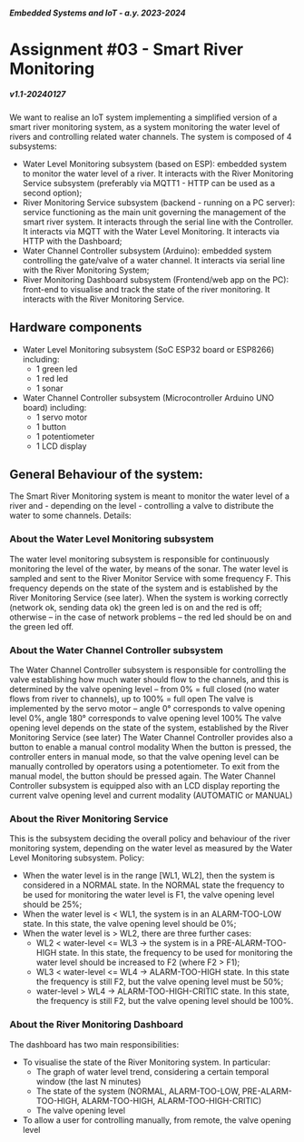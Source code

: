 ##### Embedded Systems and IoT  - a.y. 2023-2024

# Assignment #03 - Smart River Monitoring 

##### v1.1-20240127

We want to realise an IoT system implementing a simplified version of a smart river monitoring system, as a system monitoring the water level of rivers and controlling related water channels. The system is composed of 4 subsystems: 

- Water Level Monitoring subsystem (based on ESP): embedded system to monitor the water level of a river. It interacts with the River Monitoring Service subsystem (preferably via MQTT1 - HTTP can be used as a second option);
- River Monitoring Service subsystem  (backend - running on a PC server): service functioning as the main unit governing the management of the smart river system. It interacts through the serial line with the Controller. It interacts via MQTT with the Water Level Monitoring. It interacts via HTTP with the Dashboard;
- Water Channel Controller subsystem (Arduino): embedded system controlling the gate/valve of a water channel. It interacts via serial line with the River Monitoring System;
- River Monitoring Dashboard subsystem (Frontend/web app on the PC): front-end to visualise and track the state of the river monitoring. It interacts with the River Monitoring Service.

## Hardware components
- Water Level Monitoring subsystem (SoC ESP32 board or ESP8266) including:
  - 1 green led
  - 1 red led
  - 1 sonar
- Water Channel Controller subsystem (Microcontroller Arduino UNO board) including:
  - 1 servo motor
  - 1 button
  - 1 potentiometer
  - 1 LCD display

## General Behaviour of the system:

The Smart River Monitoring system is meant to monitor the water level of a river and - depending on the level - controlling a valve to distribute the water to some channels.  Details:

### About the Water Level Monitoring subsystem
The water level monitoring subsystem is responsible for continuously monitoring the level of the water, by means of the sonar.
The water level is sampled and sent to the River Monitor Service with some  frequency F.
This frequency depends on the state of the system and is established by the River Monitoring Service (see later).
When the system is working correctly (network ok, sending data ok)  the green led is on and the red is off; otherwise – in the case of network problems – the red led should be on and the green led off.
### About the Water Channel Controller subsystem
The Water Channel Controller subsystem is responsible for controlling the valve establishing how much water should flow to the channels, and this is determined by the valve opening level – from 0% = full closed (no water flows from river to channels), up to 100% = full open
The valve is implemented by the servo motor – angle 0° corresponds to  valve opening level  0%, angle 180° corresponds to valve opening level 100%
The valve opening level depends on the state of the system, established by the River Monitoring Service (see later) 
The Water Channel Controller provides also a button to enable a manual control modality
When the button is pressed, the controller enters in manual mode, so that the valve opening level can be manually controlled by operators using a potentiometer. To exit from the manual model, the button should be pressed again. The Water Channel Controller subsystem is equipped also with an LCD display reporting the current valve opening level and current modality (AUTOMATIC or MANUAL)
### About the River Monitoring Service
This is the subsystem deciding the overall policy and behaviour of the river monitoring system, depending on the water level as measured by the Water Level Monitoring subsystem.
Policy:
- When the water level is in the range [WL1, WL2], then the system is considered in a NORMAL state. In the NORMAL state the frequency to be used for monitoring the water level is F1, the valve opening level should be 25%;
- When the water level is < WL1, the system is in an ALARM-TOO-LOW state. In this state, the valve opening level should be 0%;
- When the water level is > WL2,  there are three further cases:
  - WL2 < water-level <= WL3 → the system is in a PRE-ALARM-TOO-HIGH state. In this state, the frequency to be used for monitoring the water level should be increased to F2 (where F2 > F1);
  - WL3 < water-level <= WL4 → ALARM-TOO-HIGH state. In this state the frequency is still F2, but the valve opening level must be 50%;
  - water-level > WL4 → ALARM-TOO-HIGH-CRITIC state. In this state, the frequency is still F2, but the valve opening level should be 100%.
### About the River Monitoring Dashboard
The dashboard has two main responsibilities:
- To visualise the state of the River Monitoring system. In particular:
  - The graph of water level trend, considering a certain temporal window (the last N minutes)
  - The state of the system (NORMAL, ALARM-TOO-LOW, PRE-ALARM-TOO-HIGH, ALARM-TOO-HIGH, ALARM-TOO-HIGH-CRITIC)
  - The valve opening level
- To allow a user for controlling manually, from remote, the valve opening level
